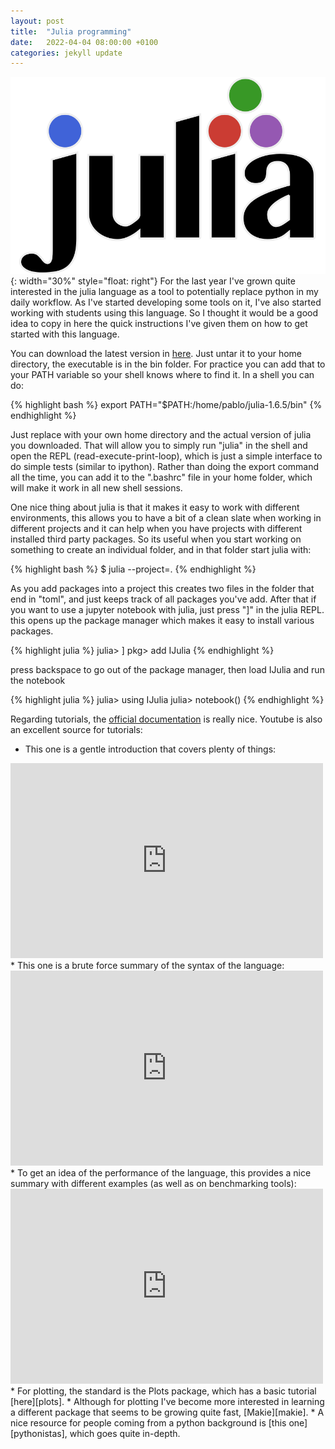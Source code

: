 ```yaml
---
layout: post
title:  "Julia programming"
date:   2022-04-04 08:00:00 +0100
categories: jekyll update
---
```


![Roche potentail](/assets/logo_julia.svg){: width="30%" style="float: right"}
For the last year I've grown quite interested in the julia language as a tool to potentially replace python in my daily workflow.
As I've started developing some tools on it, I've also started working with students using this language. So I thought it would be a good
idea to copy in here the quick instructions I've given them on how to get started with this language.

You can download the latest version in [here][julia]. Just untar it to your home directory, the executable is in the bin folder.
For practice you can add that to your PATH variable so your shell knows where to find it. In a shell you can do:

{% highlight bash %}
export PATH="$PATH:/home/pablo/julia-1.6.5/bin"
{% endhighlight %}

Just replace with your own home directory and the actual version of julia you downloaded. That will allow you to simply run
"julia" in the shell and open the REPL (read-execute-print-loop), which is just
a simple interface to do simple tests (similar to ipython). Rather than doing
the export command all the time, you can add it to the ".bashrc" file in your
home folder, which will make it work in all new shell sessions. 

One nice thing
about julia is that it makes it easy to work with different environments, this
allows you to have a bit of a clean slate when working in different projects
and it can help when you have projects with different installed third party
packages. So its useful when you start working on something to create an
individual folder, and in that folder start julia with:

{% highlight bash %}
$ julia --project=.
{% endhighlight %}

As you add packages into a project this creates two files in the folder that end
in "toml", and just keeps track of all packages you've add.  After that if you
want to use a jupyter notebook with julia, just press "]" in the julia REPL. this opens up the package manager
which makes it easy to install various packages.

{% highlight julia %}
julia> ]
pkg> add IJulia
{% endhighlight %}

press backspace to go out of the package manager, then load IJulia and run the notebook

{% highlight julia %}
julia> using IJulia
julia> notebook()
{% endhighlight %}

Regarding tutorials, the [official documentation][juliadoc] is really nice. Youtube is also an excellent source for tutorials:
* This one is a gentle introduction that covers plenty of things:
<iframe width="500" height="312" src="https://www.youtube.com/embed/8h8rQyEpiZA" title="YouTube video player" frameborder="0" allow="accelerometer; autoplay; clipboard-write; encrypted-media; gyroscope; picture-in-picture" allowfullscreen></iframe>
* This one is a brute force summary of the syntax of the language: 
<iframe width="500" height="312" src="https://www.youtube.com/embed/sE67bP2PnOo" title="YouTube video player" frameborder="0" allow="accelerometer; autoplay; clipboard-write; encrypted-media; gyroscope; picture-in-picture" allowfullscreen></iframe>
* To get an idea of the performance of the language, this provides a nice summary with different examples (as well as on benchmarking tools): 
<iframe width="500" height="312" src="https://www.youtube.com/embed/FuFO8rxY7Yk" title="YouTube video player" frameborder="0" allow="accelerometer; autoplay; clipboard-write; encrypted-media; gyroscope; picture-in-picture" allowfullscreen></iframe>
* For plotting, the standard is the Plots package, which has a basic tutorial [here][plots].
* Although for plotting I've become more interested in learning a different package that seems to be growing quite fast, [Makie][makie].
* A nice resource for people coming from a python background is [this one][pythonistas], which goes quite in-depth.

[julia]: https://julialang.org/downloads/
[juliadoc]: https://docs.julialang.org/en/v1/
[plots]: https://docs.juliaplots.org/stable/tutorial/
[makie]: https://makie.juliaplots.org/stable/
[pythonistas]: https://colab.research.google.com/github/ageron/julia_notebooks/blob/master/Julia_for_Pythonistas.ipynb
